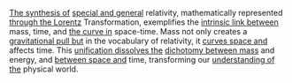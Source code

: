 
[The synthesis of](1/3/1/2/3/2/1/1/2/2/1/.Synthesis) [special and general](1/2/1/1/3/3/1/_General-Specific) relativity, mathematically represented [through the Lorentz](1/3/1/1/3/1/.Special%20Relativity) Transformation, exemplifies the [intrinsic link between](1/1/_Intrinsic-Extrinsic) mass, time, and [the curve in](1/2/1/3/3/3/2/.Curve) space-time. Mass not only creates a [gravitational pull but](1/2/3/3/2/3/1/.Gravitational%20Pull) in the vocabulary of relativity, it [curves space and](1/1/3/1/1/3/2/3/1/1/.Tangent%20Spaces) affects time. This [unification dissolves the](1/3/1/2/1/1/3/3/.Unification) [dichotomy between mass](1/2/3/2/_Mass-is-Time-and-Space-Curve) and energy, and [between space and](1/1/3/2/3/2/2/2/.Space) time, transforming our [understanding of the](2/2/3/2/2/2/.Understanding%20and%20Explanation) physical world.

